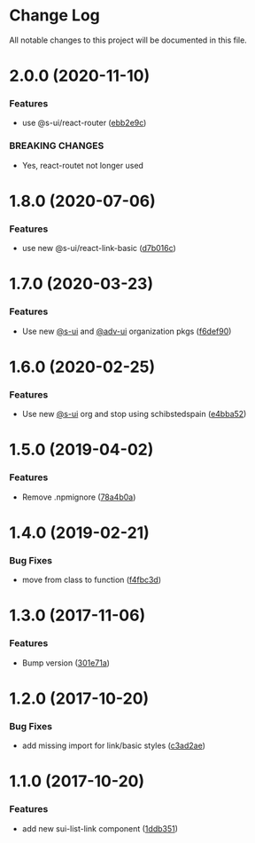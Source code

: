# Change Log

All notable changes to this project will be documented in this file.

# 2.0.0 (2020-11-10)


### Features

* use @s-ui/react-router ([ebb2e9c](https://github.com/SUI-Components/schibsted-spain-components/commit/ebb2e9c0560987037e056f9bcab45c26d57ef902))


### BREAKING CHANGES

* Yes, react-routet not longer used



# 1.8.0 (2020-07-06)


### Features

* use new @s-ui/react-link-basic ([d7b016c](https://github.com/SUI-Components/schibsted-spain-components/commit/d7b016c61589153fda01a3172af4675652bdfa4a))



# 1.7.0 (2020-03-23)


### Features

* Use new [@s-ui](https://github.com/s-ui) and [@adv-ui](https://github.com/adv-ui) organization pkgs ([f6def90](https://github.com/SUI-Components/schibsted-spain-components/commit/f6def9097b0ee02667fd9cd9b0a504fa920156c0))



# 1.6.0 (2020-02-25)


### Features

* Use new [@s-ui](https://github.com/s-ui) org and stop using schibstedspain ([e4bba52](https://github.com/SUI-Components/schibsted-spain-components/commit/e4bba52bb9857dbcafc22c33384003db8977114f))



# 1.5.0 (2019-04-02)


### Features

* Remove .npmignore ([78a4b0a](https://github.com/SUI-Components/schibsted-spain-components/commit/78a4b0a95b6bef90ab7e48caa08aa435265729c4))



# 1.4.0 (2019-02-21)


### Bug Fixes

* move from class to function ([f4fbc3d](https://github.com/SUI-Components/schibsted-spain-components/commit/f4fbc3d5721e5bbc06704116006034be7245deb9))



# 1.3.0 (2017-11-06)


### Features

* Bump version ([301e71a](https://github.com/SUI-Components/schibsted-spain-components/commit/301e71ab5dc879e4626bb387e94bd41a328b19c9))



# 1.2.0 (2017-10-20)


### Bug Fixes

* add missing import for link/basic styles ([c3ad2ae](https://github.com/SUI-Components/schibsted-spain-components/commit/c3ad2aeb16577af073887ae13b5048a09927b083))



# 1.1.0 (2017-10-20)


### Features

* add new sui-list-link component ([1ddb351](https://github.com/SUI-Components/schibsted-spain-components/commit/1ddb351aaa13a998e2f998e38698917d2f783b02))



